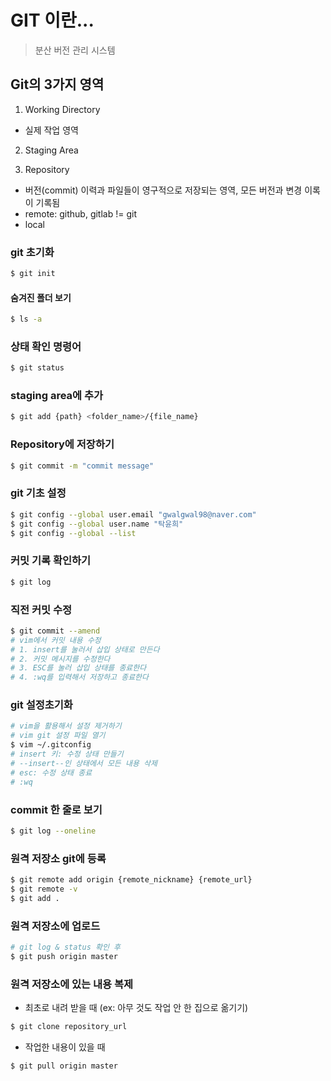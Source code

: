 # GIT 이란...
> 분산 버전 관리 시스템

## Git의 3가지 영역
1. Working Directory
  - 실제 작업 영역
2. Staging Area

3. Repository
 - 버전(commit) 이력과 파일들이 영구적으로 저장되는 영역, 모든 버전과 변경 이록이 기록됨 
 - remote: github, gitlab != git 
 - local
### git 초기화
```bash
$ git init
```
#### 숨겨진 폴더 보기 
```bash
$ ls -a
```
### 상태 확인 명령어
```bash
$ git status
```
### staging area에 추가
```bash
$ git add {path} <folder_name>/{file_name}
```
### Repository에 저장하기
```bash
$ git commit -m "commit message"
```
### git 기초 설정
```bash
$ git config --global user.email "gwalgwal98@naver.com"
$ git config --global user.name "탁윤희"
$ git config --global --list
```

### 커밋 기록 확인하기
```bash
$ git log
```
### 직전 커밋 수정 
```bash
$ git commit --amend 
# vim에서 커밋 내용 수정 
# 1. insert를 눌러서 삽입 상태로 만든다
# 2. 커밋 메시지를 수정한다
# 3. ESC를 눌러 삽입 상태를 종료한다
# 4. :wq를 입력해서 저장하고 종료한다
```

### git 설정초기화
```bash
# vim을 활용해서 설정 제거하기
# vim git 설정 파일 열기
$ vim ~/.gitconfig
# insert 키: 수정 상태 만들기
# --insert--인 상태에서 모든 내용 삭제
# esc: 수정 상태 종료
# :wq 
```
### commit 한 줄로 보기
```bash
$ git log --oneline
```

### 원격 저장소 git에 등록
```bash
$ git remote add origin {remote_nickname} {remote_url}
$ git remote -v
$ git add .

```

### 원격 저장소에 업로드
```bash
# git log & status 확인 후 
$ git push origin master
```

### 원격 저장소에 있는 내용 복제
- 최초로 내려 받을 때 (ex: 아무 것도 작업 안 한 집으로 옮기기)
```bash
$ git clone repository_url
```
- 작업한 내용이 있을 때
```bash
$ git pull origin master
```